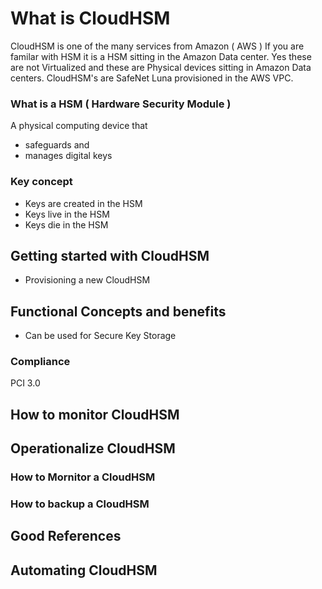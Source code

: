 # What is CloudHSM  
 CloudHSM is one of the many services from Amazon ( AWS )
 If you are familar with HSM it is a HSM sitting in the Amazon Data center.
 Yes these are not Virtualized and these are Physical devices sitting in Amazon Data centers.
 CloudHSM's are SafeNet Luna provisioned in the AWS VPC.

### What is a HSM ( Hardware Security Module )  
A physical computing device that 
- safeguards and 
- manages digital keys 

### Key concept 
- Keys are created in the HSM
- Keys live in the HSM
- Keys die in the HSM

## Getting started with CloudHSM
- Provisioning a new CloudHSM


## Functional Concepts and benefits
- Can be used for Secure Key Storage
### Compliance
 PCI 3.0

## How to monitor CloudHSM

## Operationalize CloudHSM
### How to Mornitor a CloudHSM
### How to backup a CloudHSM
### 

## Good References 

## Automating CloudHSM
### 
